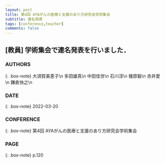 ```yaml
---
layout: post
title: 第4回 AYAがんの医療と支援のあり方研究会学術集会
subtitle: 連名発表
tags: [conference,teacher]
comments: false
---
```

## [教員] 学術集会で連名発表を行いました．

### AUTHORS

{: .box-note}
大須賀美恵子\n
多田雄真\n
中田佳世\n
石川淳\n
榎原毅\n
赤井愛\n
鎌倉快之\n


### DATE

{: .box-note}
2022-03-20


### CONFERENCE

{: .box-note}
第4回 AYAがんの医療と支援のあり方研究会学術集会

### PAGE

{: .box-note}
p.120

